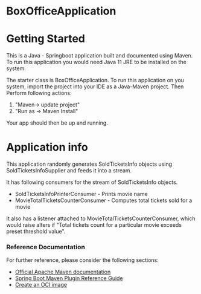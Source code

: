 # BoxOfficeApplication

# Getting Started

This is a Java - Springboot application built and documented using Maven.
To run this application you would need Java 11 JRE to be installed on the system.

The starter class is BoxOfficeApplication.
To run this application on you system, import the project into your IDE as a Java-Maven project.
Then Perform following actions:
1. "Maven-> update project"
2. "Run as -> Maven Install"

Your app should then be up and running.

# Application info
This application randomly generates SoldTicketsInfo objects using SoldTicketsInfoSupplier and feeds it into a stream.

It has following consumers for the stream of SoldTicketsInfo objects.
* SoldTicketsInfoPrinterConsumer - Prints movie name
* MovieTotalTicketsCounterConsumer - Computes total tickets sold for a movie

It also has a listener attached to MovieTotalTicketsCounterConsumer, which would raise alters if "Total tickets count for a particular movie exceeds preset threshold value".

### Reference Documentation
For further reference, please consider the following sections:

* [Official Apache Maven documentation](https://maven.apache.org/guides/index.html)
* [Spring Boot Maven Plugin Reference Guide](https://docs.spring.io/spring-boot/docs/2.5.4/maven-plugin/reference/html/)
* [Create an OCI image](https://docs.spring.io/spring-boot/docs/2.5.4/maven-plugin/reference/html/#build-image)
